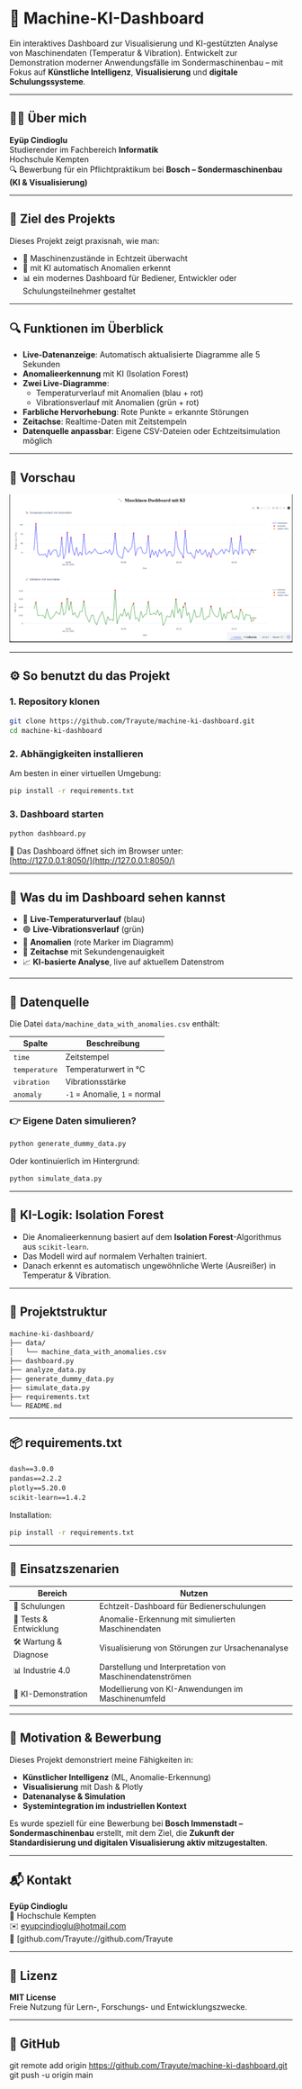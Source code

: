 # 🧠 Machine-KI-Dashboard

Ein interaktives Dashboard zur Visualisierung und KI-gestützten Analyse von Maschinendaten (Temperatur & Vibration). Entwickelt zur Demonstration moderner Anwendungsfälle im Sondermaschinenbau – mit Fokus auf **Künstliche Intelligenz**, **Visualisierung** und **digitale Schulungssysteme**.

---

## 👨‍🎓 Über mich

**Eyüp Cindioglu**  
Studierender im Fachbereich **Informatik**  
Hochschule Kempten  
🔍 Bewerbung für ein Pflichtpraktikum bei **Bosch – Sondermaschinenbau (KI & Visualisierung)**

---

## 🎯 Ziel des Projekts

Dieses Projekt zeigt praxisnah, wie man:

- 📡 Maschinenzustände in Echtzeit überwacht  
- 🤖 mit KI automatisch Anomalien erkennt  
- 📊 ein modernes Dashboard für Bediener, Entwickler oder Schulungsteilnehmer gestaltet

---

## 🔍 Funktionen im Überblick

- **Live-Datenanzeige**: Automatisch aktualisierte Diagramme alle 5 Sekunden  
- **Anomalieerkennung** mit KI (Isolation Forest)  
- **Zwei Live-Diagramme**:  
  - Temperaturverlauf mit Anomalien (blau + rot)  
  - Vibrationsverlauf mit Anomalien (grün + rot)  
- **Farbliche Hervorhebung**: Rote Punkte = erkannte Störungen  
- **Zeitachse**: Realtime-Daten mit Zeitstempeln  
- **Datenquelle anpassbar**: Eigene CSV-Dateien oder Echtzeitsimulation möglich  

---

## 📸 Vorschau

![Dashboard Screenshot](assets/dashboard_screenshot.png)

---

## ⚙️ So benutzt du das Projekt

### 1. Repository klonen

```bash
git clone https://github.com/Trayute/machine-ki-dashboard.git
cd machine-ki-dashboard
```

### 2. Abhängigkeiten installieren

Am besten in einer virtuellen Umgebung:

```bash
pip install -r requirements.txt
```

### 3. Dashboard starten

```bash
python dashboard.py
```

🔗 Das Dashboard öffnet sich im Browser unter:  
[http://127.0.0.1:8050/](http://127.0.0.1:8050/)

---

## 👀 Was du im Dashboard sehen kannst

- 🔵 **Live-Temperaturverlauf** (blau)  
- 🟢 **Live-Vibrationsverlauf** (grün)  
- 🔴 **Anomalien** (rote Marker im Diagramm)  
- 📅 **Zeitachse** mit Sekundengenauigkeit  
- 📈 **KI-basierte Analyse**, live auf aktuellem Datenstrom

---

## 🧪 Datenquelle

Die Datei `data/machine_data_with_anomalies.csv` enthält:

| Spalte       | Beschreibung                  |
|--------------|-------------------------------|
| `time`       | Zeitstempel                   |
| `temperature`| Temperaturwert in °C          |
| `vibration`  | Vibrationsstärke              |
| `anomaly`    | `-1` = Anomalie, `1` = normal |

### 👉 Eigene Daten simulieren?

```bash
python generate_dummy_data.py
```

Oder kontinuierlich im Hintergrund:

```bash
python simulate_data.py
```

---

## 🧠 KI-Logik: Isolation Forest

- Die Anomalieerkennung basiert auf dem **Isolation Forest**-Algorithmus aus `scikit-learn`.
- Das Modell wird auf normalem Verhalten trainiert.
- Danach erkennt es automatisch ungewöhnliche Werte (Ausreißer) in Temperatur & Vibration.

---

## 📁 Projektstruktur

```text
machine-ki-dashboard/
├── data/
│   └── machine_data_with_anomalies.csv
├── dashboard.py
├── analyze_data.py
├── generate_dummy_data.py
├── simulate_data.py
├── requirements.txt
└── README.md
```

---

## 📦 requirements.txt

```txt
dash==3.0.0
pandas==2.2.2
plotly==5.20.0
scikit-learn==1.4.2
```

Installation:

```bash
pip install -r requirements.txt
```

---

## 📌 Einsatzszenarien

| Bereich                | Nutzen                                                  |
|------------------------|---------------------------------------------------------|
| 👷 Schulungen           | Echtzeit-Dashboard für Bedienerschulungen              |
| 🧪 Tests & Entwicklung  | Anomalie-Erkennung mit simulierten Maschinendaten      |
| 🛠️ Wartung & Diagnose   | Visualisierung von Störungen zur Ursachenanalyse       |
| 📊 Industrie 4.0        | Darstellung und Interpretation von Maschinendatenströmen |
| 🤖 KI-Demonstration     | Modellierung von KI-Anwendungen im Maschinenumfeld     |

---

## 🤝 Motivation & Bewerbung

Dieses Projekt demonstriert meine Fähigkeiten in:

- **Künstlicher Intelligenz** (ML, Anomalie-Erkennung)  
- **Visualisierung** mit Dash & Plotly  
- **Datenanalyse & Simulation**  
- **Systemintegration im industriellen Kontext**

Es wurde speziell für eine Bewerbung bei **Bosch Immenstadt – Sondermaschinenbau** erstellt, mit dem Ziel, die **Zukunft der Standardisierung und digitalen Visualisierung aktiv mitzugestalten**.

---

## 📬 Kontakt

**Eyüp Cindioglu**  
📍 Hochschule Kempten  
✉️ eyupcindioglu@hotmail.com  
🔗 [github.com/Trayute://github.com/Trayute

---

## 📝 Lizenz

**MIT License**  
Freie Nutzung für Lern-, Forschungs- und Entwicklungszwecke.

---

## 🔁 GitHub
git remote add origin https://github.com/Trayute/machine-ki-dashboard.git
git push -u origin main
```
